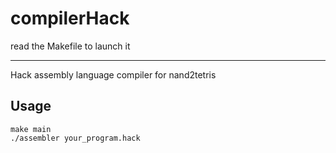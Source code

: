 # compilerHack

read the Makefile to launch it 

***

Hack assembly language compiler for nand2tetris

Usage
---

    make main
    ./assembler your_program.hack


